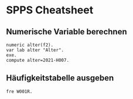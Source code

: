 # SPPS Cheatsheet

## Numerische Variable berechnen
```
numeric alter(f2).
var lab alter "Alter".
exe.
compute alter=2021-H007.
```

## Häufigkeitstabelle ausgeben
```
fre W001R.
```
